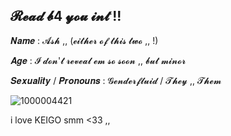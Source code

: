 ## 𝓡𝓮𝓪𝓭 𝓫4 𝔂𝓸𝓾 𝓲𝓷𝓽 !!

𝑵𝒂𝒎𝒆 : 𝓐𝓼𝓱 ,, (𝓮𝓲𝓽𝓱𝓮𝓻 𝓸𝓯 𝓽𝓱𝓲𝓼 𝓽𝔀𝓸 ,, !)

𝑨𝒈𝒆 : 𝓘 𝓭𝓸𝓷'𝓽 𝓻𝓮𝓿𝓮𝓪𝓵 𝓮𝓶 𝓼𝓸 𝓼𝓸𝓸𝓷 ,, 𝓫𝓾𝓽 𝓶𝓲𝓷𝓸𝓻

𝑺𝒆𝒙𝒖𝒂𝒍𝒊𝒕𝒚 / 𝑷𝒓𝒐𝒏𝒐𝒖𝒏𝒔 : 𝓖𝓮𝓷𝓭𝓮𝓻𝓯𝓵𝓾𝓲𝓭 / 𝓣𝓱𝓮𝔂 ,, 𝓣𝓱𝓮𝓶

![1000004421](https://github.com/user-attachments/assets/0021f52a-5463-4afd-9420-19801519abeb)

i love KEIGO smm <33 ,,


<!--
**keigoesuenttia/keigoesuenttia** is a ✨ _special_ ✨ repository because its `README.md` (this file) appears on your GitHub profile.

Here are some ideas to get you started:

- 🔭 I’m currently working on ...
- 🌱 I’m currently learning ...
- 👯 I’m looking to collaborate on ...
- 🤔 I’m looking for help with ...
- 💬 Ask me about ...
- 📫 How to reach me: ...
- 😄 Pronouns: ...
- ⚡ Fun fact: ...
-->
